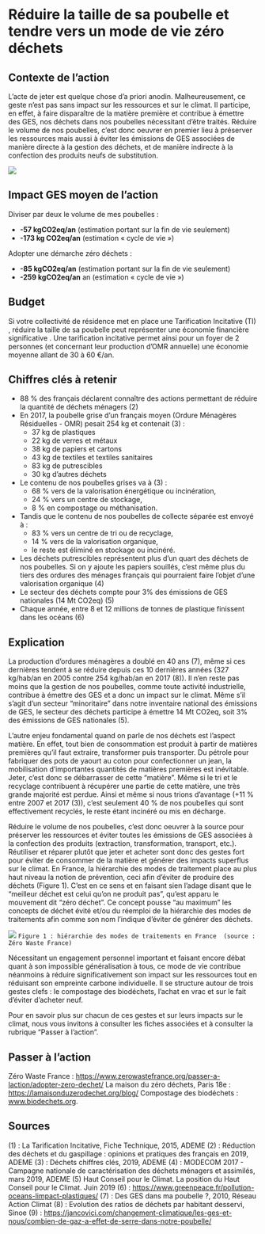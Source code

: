 # Réduire la taille de sa poubelle et tendre vers un mode de vie zéro déchets


## Contexte de l’action
L’acte de jeter est quelque chose d’a priori anodin. Malheureusement, ce geste n’est pas sans impact sur les ressources et sur le climat. Il participe, en effet, à faire disparaître de la matière première et contribue à émettre des GES, nos déchets dans nos poubelles nécessitant d’être traités. Réduire le volume de nos poubelles, c’est donc oeuvrer en premier lieu à préserver les ressources mais aussi à éviter les émissions de GES associées de manière directe à la gestion des déchets, et de manière indirecte à la confection des produits neufs de substitution.

![](https://sendeyo.com/up/d/81bb0756be)

## Impact GES moyen de l’action
Diviser par deux le volume de mes poubelles :
- **-57 kgCO2eq/an** (estimation portant sur la fin de vie seulement)  
- **-173 kg CO2eq/an** (estimation « cycle de vie »)

Adopter une démarche zéro déchets : 
- **-85 kgCO2eq/an** (estimation portant sur la fin de vie seulement)
- **-259 kgCO2eq/an** an (estimation « cycle de vie »)

## Budget
Si votre collectivité de résidence met en place une Tarification Incitative (TI) , réduire la taille de sa poubelle peut représenter une économie financière significative . Une tarification incitative permet ainsi pour un foyer de 2 personnes (et concernant leur production d’OMR annuelle) une économie moyenne allant de 30 à 60 €/an.

## Chiffres clés à retenir
- 88 % des français déclarent connaître des actions permettant de réduire la quantité de déchets ménagers (2)
- En 2017, la poubelle grise d’un français moyen (Ordure Ménagères Résiduelles - OMR) pesait 254 kg et contenait (3) : 
	- 37 kg de plastiques
	- 22 kg de verres et métaux
	- 38 kg de papiers et cartons
	- 43 kg de textiles et textiles sanitaires
	- 83 kg de putrescibles
	- 30 kg d’autres déchets 
- Le contenu de nos poubelles grises va à (3) :
	- 68 % vers de la valorisation énergétique ou incinération, 
	- 24 % vers un centre de stockage, 
	- 8 % en compostage ou méthanisation.
- Tandis que le contenu de nos poubelles de collecte séparée est envoyé à : 
	- 83 % vers un centre de tri ou de recyclage,
	- 14 % vers de la valorisation organique, 
	- le reste est éliminé en stockage ou incinéré.
- Les déchets putrescibles représentent plus d’un quart des déchets de nos poubelles. Si on y ajoute les papiers souillés, c’est même plus du tiers des ordures des ménages français qui pourraient faire l’objet d’une valorisation organique (4)
- Le secteur des déchets compte pour 3% des émissions de GES nationales (14 Mt CO2eq) (5)
- Chaque année, entre 8 et 12 millions de tonnes de plastique finissent dans les océans (6)

## Explication
La production d’ordures ménagères a doublé en 40 ans (7), même si ces dernières tendent à se réduire depuis ces 10 dernières années (327 kg/hab/an en 2005 contre 254 kg/hab/an en 2017 (8)). Il n’en reste pas moins que la gestion de nos poubelles, comme toute activité industrielle, contribue à émettre des GES et a donc un impact sur le climat. Même s’il s’agit d’un secteur “minoritaire” dans notre inventaire national des émissions de GES, le secteur des déchets participe à émettre 14 Mt CO2eq, soit 3% des émissions de GES nationales (5).

L’autre enjeu fondamental quand on parle de nos déchets est l’aspect matière. En effet, tout bien de consommation est produit à partir de matières premières qu’il faut extraire, transformer puis transporter. Du pétrole pour fabriquer des pots de yaourt au coton pour confectionner un jean, la mobilisation d’importantes quantités de matières premières est inévitable. Jeter, c’est donc se débarrasser de cette “matière”. Même si le tri et le recyclage contribuent à récupérer une partie de cette matière, une très grande majorité est perdue. Ainsi et même si nous trions d’avantage (+11 % entre 2007 et 2017 (3)), c’est seulement 40 % de nos poubelles qui sont effectivement recyclés, le reste étant incinéré ou mis en décharge.

Réduire le volume de nos poubelles, c’est donc oeuvrer à la source pour préserver les ressources et éviter toutes les émissions de GES associées à la confection des produits (extraction, transformation, transport, etc.). Réutiliser et réparer plutôt que jeter et acheter sont donc des gestes fort pour éviter de consommer de la matière et générer des impacts superflus sur le climat. En France, la hiérarchie des modes de traitement place au plus haut niveau la notion de prévention, ceci afin d’éviter de produire des déchets (Figure 1). C’est en ce sens et en faisant sien l’adage disant que le “meilleur déchet est celui qu’on ne produit pas”, qu’est apparu le mouvement dit “zéro déchet”. Ce concept pousse “au maximum” les concepts de déchet évité et/ou du réemploi de la hiérarchie des modes de traitements afin comme son nom l’indique d’éviter de générer des déchets. 

![](https://www.associationbilancarbone.fr/wp-content/uploads/2020/12/zero-dechets-fig1.png)
```Figure 1 : hiérarchie des modes de traitements en France  (source : Zéro Waste France)```

Nécessitant un engagement personnel important et faisant encore débat quant à son impossible généralisation à tous, ce mode de vie contribue néanmoins à réduire significativement son impact sur les ressources tout en réduisant son empreinte carbone individuelle. Il se structure autour de trois gestes clefs : le compostage des biodéchets, l’achat en vrac et sur le fait d’éviter d’acheter neuf.

Pour en savoir plus sur chacun de ces gestes et sur leurs impacts sur le climat, nous vous invitons à consulter les fiches associées et à consulter la rubrique “Passer à l’action”.

## Passer à l’action
Zéro Waste France : https://www.zerowastefrance.org/passer-a-laction/adopter-zero-dechet/
La maison du zéro déchets, Paris 18e : https://lamaisonduzerodechet.org/blog/ 
Compostage des biodéchets : www.biodechets.org.

## Sources
(1) : La Tarification Incitative, Fiche Technique, 2015, ADEME
(2) :  Réduction des déchets et du gaspillage : opinions et pratiques des français en 2019, ADEME
(3) : Déchets chiffres clés, 2019, ADEME
(4) : MODECOM 2017 - Campagne nationale de caractérisation des déchets ménagers et assimilés, mars 2019, ADEME
(5) Haut Conseil pour le Climat. La position du Haut Conseil pour le Climat. Juin 2019
(6) : https://www.greenpeace.fr/pollution-oceans-limpact-plastiques/ 
(7) : Des GES dans ma poubelle ?, 2010, Réseau Action Climat
(8) : Evolution des ratios de déchets par habitant desservi, Sinoe 
(9) : https://jancovici.com/changement-climatique/les-ges-et-nous/combien-de-gaz-a-effet-de-serre-dans-notre-poubelle/

